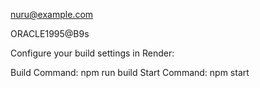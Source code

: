 nuru@example.com

ORACLE1995@B9s

Configure your build settings in Render:

Build Command: npm run build
Start Command: npm start
